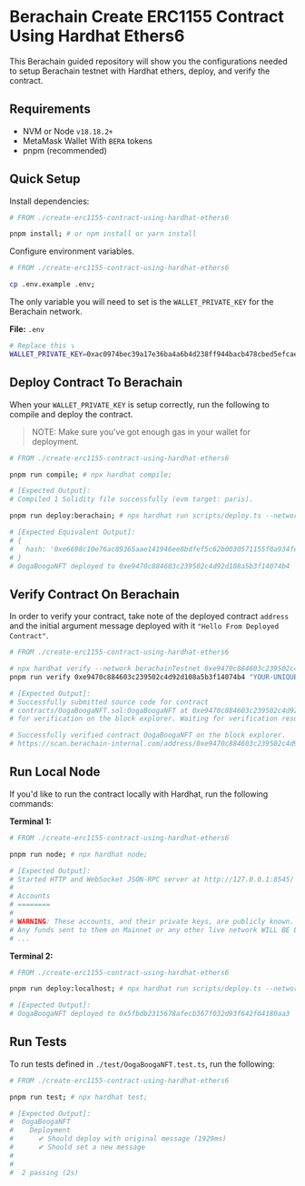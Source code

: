# Berachain Create ERC1155 Contract Using Hardhat Ethers6

This Berachain guided repository will show you the configurations needed to setup Berachain testnet with Hardhat ethers, deploy, and verify the contract.

## Requirements

- NVM or Node `v18.18.2+`
- MetaMask Wallet With `BERA` tokens
- pnpm (recommended)

## Quick Setup

Install dependencies:

```bash
# FROM ./create-erc1155-contract-using-hardhat-ethers6

pnpm install; # or npm install or yarn install
```

Configure environment variables.

```bash
# FROM ./create-erc1155-contract-using-hardhat-ethers6

cp .env.example .env;
```

The only variable you will need to set is the `WALLET_PRIVATE_KEY` for the Berachain network.

**File:** `.env`

```bash
# Replace this ↴
WALLET_PRIVATE_KEY=0xac0974bec39a17e36ba4a6b4d238ff944bacb478cbed5efcae784d7bf4f2ff80
```

## Deploy Contract To Berachain

When your `WALLET_PRIVATE_KEY` is setup correctly, run the following to compile and deploy the contract.

> NOTE: Make sure you've got enough gas in your wallet for deployment.

```bash
# FROM ./create-erc1155-contract-using-hardhat-ethers6

pnpm run compile; # npx hardhat compile;

# [Expected Output]:
# Compiled 1 Solidity file successfully (evm target: paris).

pnpm run deploy:berachain; # npx hardhat run scripts/deploy.ts --network berachainTestnet;

# [Expected Equivalent Output]:
# {
#   hash: '0xe6698c10e76ac89365aae141946ee8bdfef5c62b0030571155f0a934fecafd7f'
# }
# OogaBoogaNFT deployed to 0xe9470c884603c239502c4d92d108a5b3f14074b4
```

## Verify Contract On Berachain

In order to verify your contract, take note of the deployed contract `address` and the initial argument message deployed with it `"Hello From Deployed Contract"`.

```bash
# FROM ./create-erc1155-contract-using-hardhat-ethers6

# npx hardhat verify --network berachainTestnet 0xe9470c884603c239502c4d92d108a5b3f14074b4 "https://example.com" "0x012456..";
pnpm run verify 0xe9470c884603c239502c4d92d108a5b3f14074b4 "YOUR-UNIQUE-BASE-URL-FOR-HOLDING-JSON-FILES-WITH-SLASH-AT-THE-END" "0xYOUR_WALLET_ADDRESS";

# [Expected Output]:
# Successfully submitted source code for contract
# contracts/OogaBoogaNFT.sol:OogaBoogaNFT at 0xe9470c884603c239502c4d92d108a5b3f14074b4
# for verification on the block explorer. Waiting for verification result...

# Successfully verified contract OogaBoogaNFT on the block explorer.
# https://scan.berachain-internal.com/address/0xe9470c884603c239502c4d92d108a5b3f14074b4#code
```

## Run Local Node

If you'd like to run the contract locally with Hardhat, run the following commands:

**Terminal 1:**

```bash
# FROM ./create-erc1155-contract-using-hardhat-ethers6

pnpm run node; # npx hardhat node;

# [Expected Output]:
# Started HTTP and WebSocket JSON-RPC server at http://127.0.0.1:8545/
# 
# Accounts
# ========
# 
# WARNING: These accounts, and their private keys, are publicly known.
# Any funds sent to them on Mainnet or any other live network WILL BE LOST.
# ...
```

**Terminal 2:**

```bash
# FROM ./create-erc1155-contract-using-hardhat-ethers6

pnpm run deploy:localhost; # npx hardhat run scripts/deploy.ts --network localhost;

# [Expected Output]:
# OogaBoogaNFT deployed to 0x5fbdb2315678afecb367f032d93f642f64180aa3
```

## Run Tests

To run tests defined in `./test/OogaBoogaNFT.test.ts`, run the following:

```bash
# FROM ./create-erc1155-contract-using-hardhat-ethers6

pnpm run test; # npx hardhat test; 

# [Expected Output]:
#  OogaBoogaNFT
#    Deployment
#      ✔ Should deploy with original message (1929ms)
#      ✔ Should set a new message
#
#
#  2 passing (2s)
```
